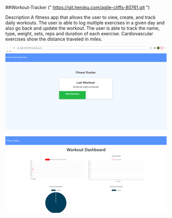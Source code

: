 ##Workout-Tracker
("
https://git.heroku.com/agile-cliffs-80761.git
")

Description
A fitness app that allows the user to view, create, and track daily workouts. The user is able to log multiple exercises in a given day and also go back and update the workout. The user is able to track the name, type, weight, sets, reps and duration of each exercise. Cardiovascular exercises show the distance traveled in miles.

![Wokout Tracker](https://github.com/Twmwayne/travis_fitnessTracker/blob/master/images/fitnessTracker1.PNG)


![Wokout Tracker](https://github.com/Twmwayne/travis_fitnessTracker/blob/master/images/fitnessTracher2.PNG)

